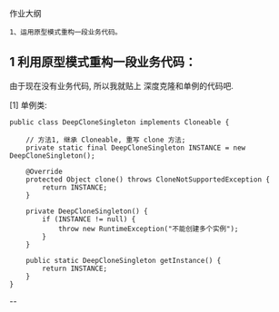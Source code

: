 作业大纲

```
1、运用原型模式重构一段业务代码。
```

## 1 利用原型模式重构一段业务代码：

由于现在没有业务代码, 所以我就贴上 深度克隆和单例的代码吧.

\[1\] 单例类:

```
public class DeepCloneSingleton implements Cloneable {

    // 方法1, 继承 Cloneable, 重写 clone 方法;
    private static final DeepCloneSingleton INSTANCE = new DeepCloneSingleton();

    @Override
    protected Object clone() throws CloneNotSupportedException {
        return INSTANCE;
    }

    private DeepCloneSingleton() {
        if (INSTANCE != null) {
            throw new RuntimeException("不能创建多个实例");
        }
    }

    public static DeepCloneSingleton getInstance() {
        return INSTANCE;
    }
}
```

--

